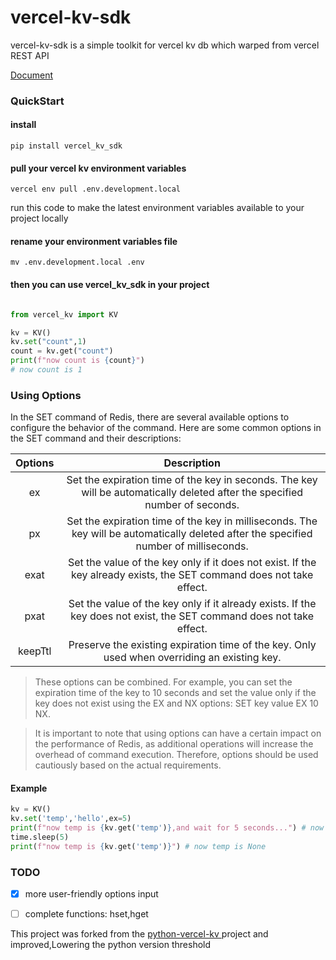 # vercel-kv-sdk

vercel-kv-sdk is a simple toolkit for vercel kv db which warped from vercel REST API

[Document](https://vercel.com/docs/storage/vercel-kv/rest-api)


### QuickStart
#### install 
```
pip install vercel_kv_sdk
```
#### pull your vercel kv environment variables

```
vercel env pull .env.development.local
```
run this code to make the latest environment variables available to your project locally

#### rename your environment variables file

```
mv .env.development.local .env
```

#### then you can use vercel_kv_sdk in your project
```python

from vercel_kv import KV

kv = KV()
kv.set("count",1)
count = kv.get("count")
print(f"now count is {count}")
# now count is 1

```
### Using Options
In the SET command of Redis, there are several available options to configure the behavior of the command. Here are some common options in the SET command and their descriptions:


| Options | Description |
|:---:|:---:|
| ex | Set the expiration time of the key in seconds. The key will be automatically deleted after the specified number of seconds. |
| px | Set the expiration time of the key in milliseconds. The key will be automatically deleted after the specified number of milliseconds. |
| exat | Set the value of the key only if it does not exist. If the key already exists, the SET command does not take effect. |
| pxat | Set the value of the key only if it already exists. If the key does not exist, the SET command does not take effect. |
| keepTtl | Preserve the existing expiration time of the key. Only used when overriding an existing key. |

> These options can be combined. For example, you can set the expiration time of the key to 10 seconds and set the value only if the key does not exist using the EX and NX options: SET key value EX 10 NX.

> It is important to note that using options can have a certain impact on the performance of Redis, as additional operations will increase the overhead of command execution. Therefore, options should be used cautiously based on the actual requirements.

#### Example
```python
kv = KV()
kv.set('temp','hello',ex=5)
print(f"now temp is {kv.get('temp')},and wait for 5 seconds...") # now temp is hello
time.sleep(5)
print(f"now temp is {kv.get('temp')}") # now temp is None
```

### TODO
- [x] more user-friendly options input
- [ ] complete functions: hset,hget


This project was forked from the [python-vercel-kv
](https://github.com/bestK/python-vercel-kv/tree/main) project and improved,Lowering the python version threshold